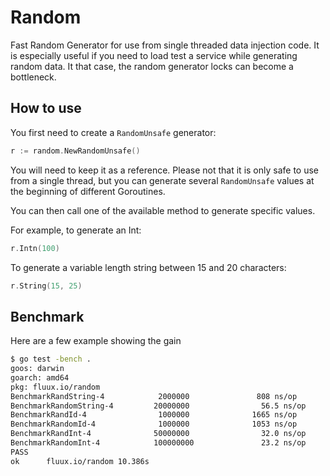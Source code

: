 # Random

Fast Random Generator for use from single threaded data injection code. It is especially useful if you
need to load test a service while generating random data. It that case, the random generator locks can
become a bottleneck.

## How to use

You first need to create a `RandomUnsafe` generator:

```go
r := random.NewRandomUnsafe()
```

You will need to keep it as a reference. Please not that it is only safe to use from a single thread, but you can
generate several `RandomUnsafe` values at the beginning of different Goroutines.

You can then call one of the available method to generate specific values.

For example, to generate an Int:

```go
r.Intn(100)
```

To generate a variable length string between 15 and 20 characters:

```go
r.String(15, 25)
```

## Benchmark

Here are a few example showing the gain 

```bash
$ go test -bench .
goos: darwin
goarch: amd64
pkg: fluux.io/random
BenchmarkRandString-4            2000000               808 ns/op
BenchmarkRandomString-4         20000000                56.5 ns/op
BenchmarkRandId-4                1000000              1665 ns/op
BenchmarkRandomId-4              1000000              1053 ns/op
BenchmarkRandInt-4              50000000                32.0 ns/op
BenchmarkRandomInt-4            100000000               23.2 ns/op
PASS
ok      fluux.io/random 10.386s
```


